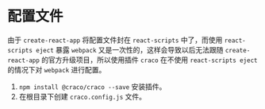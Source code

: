 # 配置文件

由于 `create-react-app` 将配置文件封在 `react-scripts` 中了，而使用 `react-scripts eject` 暴露 `webpack` 又是一次性的，这样会导致以后无法跟随 `create-react-app` 的官方升级项目，所以使用插件 `craco` 在不使用 `react-scripts eject` 的情况下对 `webpack` 进行配置。

1. `npm install @craco/craco --save` 安装插件。
2. 在根目录下创建 `craco.config.js` 文件。